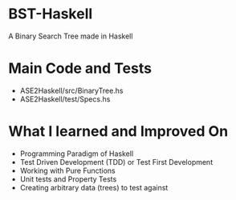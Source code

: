 # BST-Haskell
A Binary Search Tree made in Haskell
# Main Code and Tests
- ASE2Haskell/src/BinaryTree.hs
- ASE2Haskell/test/Specs.hs
# What I learned and Improved On
- Programming Paradigm of Haskell
- Test Driven Development (TDD) or Test First Development
- Working with Pure Functions
- Unit tests and Property Tests
- Creating arbitrary data (trees) to test against
